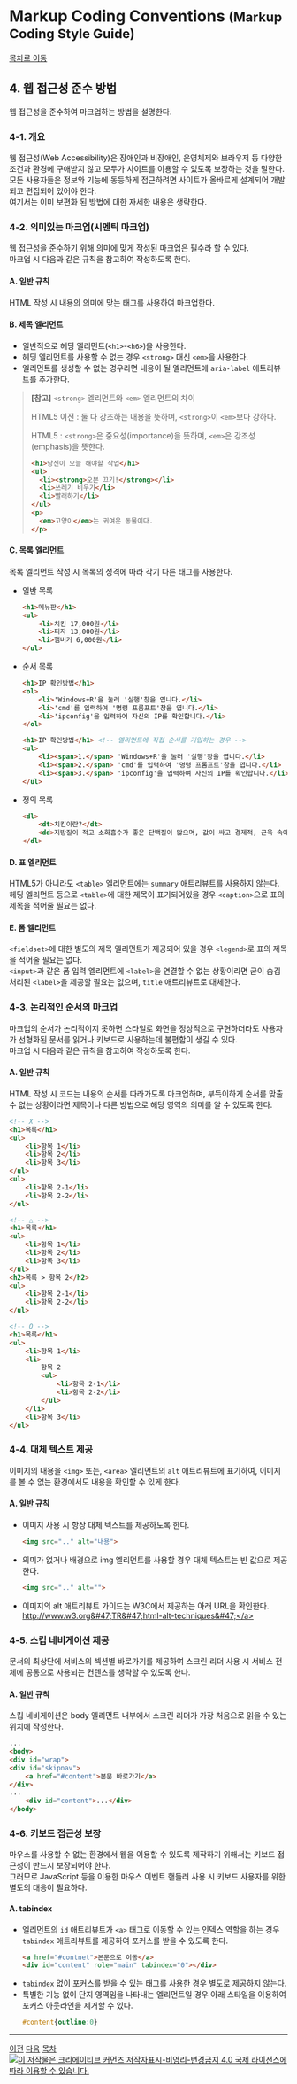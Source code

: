 # Markup Coding Conventions <small>(Markup Coding Style Guide)</small>

<a href="./#content">목차로 이동</a>

## 4. 웹 접근성 준수 방법

웹 접근성을 준수하여 마크업하는 방법을 설명한다.

### 4-1. 개요

웹 접근성(Web Accessibility)은 장애인과 비장애인, 운영체제와 브라우저 등 다양한 조건과 환경에 구애받지 않고 모두가 사이트를 이용할 수 있도록 보장하는 것을 말한다.  
모든 사용자들은 정보와 기능에 동등하게 접근하려면 사이트가 올바르게 설계되어 개발되고 편집되어 있어야 한다.  
여기서는 이미 보편화 된 방법에 대한 자세한 내용은 생략한다.

### 4-2. 의미있는 마크업(시멘틱 마크업)

웹 접근성을 준수하기 위해 의미에 맞게 작성된 마크업은 필수라 할 수 있다.  
마크업 시 다음과 같은 규칙을 참고하여 작성하도록 한다.

#### A. 일반 규칙

HTML 작성 시 내용의 의미에 맞는 태그를 사용하여 마크업한다.

#### B. 제목 엘리먼트

- 일반적으로 헤딩 엘리먼트(```<h1>```-```<h6>```)을 사용한다.
- 헤딩 엘리먼트를 사용할 수 없는 경우 ```<strong>``` 대신 ```<em>```을 사용한다.
- 엘리먼트를 생성할 수 없는 경우라면 내용이 될 엘리먼트에 ```aria-label``` 애트리뷰트를 추가한다.

> **[참고]** ```<strong>``` 엘리먼트와 ```<em>``` 엘리먼트의 차이
> 
> HTML5 이전
> : 둘 다 강조하는 내용을 뜻하며, ```<strong>```이 ```<em>```보다 강하다.
>
> HTML5
> : ```<strong>```은 중요성(importance)을 뜻하며, ```<em>```은 강조성(emphasis)을 뜻한다.
> 
> ```html
> <h1>당신이 오늘 해야할 작업</h1>
> <ul>
> 	<li><strong>오븐 끄기!</strong></li>
> 	<li>쓰레기 비우기</li>
> 	<li>빨래하기</li>
> </ul>
> <p>
> 	<em>고양이</em>는 귀여운 동물이다.
> </p>
> ```

#### C. 목록 엘리먼트

목록 엘리먼트 작성 시 목록의 성격에 따라 각기 다른 태그를 사용한다.

- 일반 목록
    ```html
    <h1>메뉴판</h1>
    <ul>
        <li>치킨 17,000원</li>
        <li>피자 13,000원</li>
        <li>햄버거 6,000원</li>
    </ul>
    ```
- 순서 목록
    ```html
    <h1>IP 확인방법</h1>
    <ol>
        <li>'Windows+R'을 눌러 '실행'창을 엽니다.</li>
        <li>'cmd'를 입력하여 '명령 프롬프트'창을 엽니다.</li>
        <li>'ipconfig'을 입력하여 자신의 IP를 확인합니다.</li>
    </ol>
    
    <h1>IP 확인방법</h1> <!-- 엘리먼트에 직접 순서를 기입하는 경우 -->
    <ul>
        <li><span>1.</span> 'Windows+R'을 눌러 '실행'창을 엽니다.</li>
        <li><span>2.</span> 'cmd'를 입력하여 '명령 프롬프트'창을 엽니다.</li>
        <li><span>3.</span> 'ipconfig'을 입력하여 자신의 IP를 확인합니다.</li>
    </ul>
    ```
- 정의 목록
    ```html
    <dl>
        <dt>치킨이란?</dt>
        <dd>지방질이 적고 소화흡수가 좋은 단백질이 많으며, 값이 싸고 경제적, 근육 속에 지방이 섞여 있지 않아 맛이 담백하다. '치느님'이라고도 부른다.</dd>
    </dl>
    ```


#### D. 표 엘리먼트

HTML5가 아니라도 ```<table>``` 엘리먼트에는 ```summary``` 애트리뷰트를 사용하지 않는다.
헤딩 엘리먼트 등으로 ```<table>```에 대한 제목이 표기되어있을 경우 ```<caption>```으로 표의 제목을 적어줄 필요는 없다.

#### E. 폼 엘리먼트

```<fieldset>```에 대한 별도의 제목 엘리먼트가 제공되어 있을 경우 ```<legend>```로 표의 제목을 적어줄 필요는 없다.  
```<input>```과 같은 폼 입력 엘리먼트에 ```<label>```을 연결할 수 없는 상황이라면 굳이 숨김 처리된 ```<label>```을 제공할 필요는 없으며, ```title``` 애트리뷰트로 대체한다.

### 4-3. 논리적인 순서의 마크업

마크업의 순서가 논리적이지 못하면 스타일로 화면을 정상적으로 구현하더라도 사용자가 선형화된 문서를 읽거나 키보드로 사용하는데 불편함이 생길 수 있다.  
마크업 시 다음과 같은 규칙을 참고하여 작성하도록 한다.

#### A. 일반 규칙
HTML 작성 시 코드는 내용의 순서를 따라가도록 마크업하며, 부득이하게 순서를 맞출 수 없는 상황이라면 제목이나 다른 방법으로 해당 영역의 의미를 알 수 있도록 한다.

```html
<!-- X -->
<h1>목록</h1>
<ul>
	<li>항목 1</li>
	<li>항목 2</li>
	<li>항목 3</li>
</ul>
<ul>
	<li>항목 2-1</li>
	<li>항목 2-2</li>
</ul>

<!-- △ -->
<h1>목록</h1>
<ul>
	<li>항목 1</li>
	<li>항목 2</li>
	<li>항목 3</li>
</ul>
<h2>목록 > 항목 2</h2>
<ul>
	<li>항목 2-1</li>
	<li>항목 2-2</li>
</ul>

<!-- O -->
<h1>목록</h1>
<ul>
	<li>항목 1</li>
	<li>
		항목 2
		<ul>
			<li>항목 2-1</li>
			<li>항목 2-2</li>
		</ul>
	</li>
	<li>항목 3</li>
</ul>
```

### 4-4. 대체 텍스트 제공

이미지의 내용을 ```<img>``` 또는, ```<area>``` 엘리먼트의 ```alt``` 애트리뷰트에 표기하여, 이미지를 볼 수 없는 환경에서도 내용을 확인할 수 있게 한다.

#### A. 일반 규칙
- 이미지 사용 시 항상 대체 텍스트를 제공하도록 한다.
    ```html
    <img src=".." alt="내용">
    ```
- 의미가 없거나 배경으로 img 엘리먼트를 사용할 경우 대체 텍스트는 빈 값으로 제공한다.
    ```html
    <img src=".." alt="">
    ```
- 이미지의 alt 애트리뷰트 가이드는 W3C에서 제공하는 아래 URL을 확인한다.  
 <a href="http://www.w3.org/TR/html-alt-techniques/">http:&#47;&#47;www.w3.org&#47;TR&#47;html-alt-techniques&#47;</a>

### 4-5. 스킵 네비게이션 제공

문서의 최상단에 서비스의 섹션별 바로가기를 제공하여 스크린 리더 사용 시 서비스 전체에 공통으로 사용되는 컨텐츠를 생략할 수 있도록 한다.

#### A. 일반 규칙

스킵 네비게이션은 body 엘리먼트 내부에서 스크린 리더가 가장 처음으로 읽을 수 있는 위치에 작성한다.

```html
...
<body>
<div id="wrap">
<div id="skipnav">
	<a href="#content">본문 바로가기</a>
</div>
...
	<div id="content">...</div>
</body>
```

### 4-6. 키보드 접근성 보장

마우스를 사용할 수 없는 환경에서 웹을 이용할 수 있도록 제작하기 위해서는 키보드 접근성이 반드시 보장되어야 한다.  
그러므로 JavaScript 등을 이용한 마우스 이벤트 핸들러 사용 시 키보드 사용자를 위한 별도의 대응이 필요하다.

#### A. tabindex

- 엘리먼트의 ```id``` 애트리뷰트가 ```<a>``` 태그로 이동할 수 있는 인덱스 역할을 하는 경우 ```tabindex``` 애트리뷰트를 제공하여 포커스를 받을 수 있도록 한다.
    ```html
    <a href="#contnet">본문으로 이동</a>
    <div id="content" role="main" tabindex="0"></div>
    ```
- ```tabindex``` 없이 포커스를 받을 수 있는 태그를 사용한 경우 별도로 제공하지 않는다.
- 특별한 기능 없이 단지 영역임을 나타내는 엘리먼트일 경우 아래 스타일을 이용하여 포커스 아웃라인을 제거할 수 있다.
    ```css
    #content{outline:0}
    ```

---

<a href="./chapter3.html#content">이전</a> <a href="./chapter5.html#content">다음</a> <a href="./#content">목차</a> <a rel="license" href="http://creativecommons.org/licenses/by-nc-nd/4.0/" target="_blank" style="float:right"><img alt="이 저작물은 크리에이티브 커먼즈 저작자표시-비영리-변경금지 4.0 국제 라이선스에 따라 이용할 수 있습니다." title="이 저작물은 크리에이티브 커먼즈 저작자표시-비영리-변경금지 4.0 국제 라이선스에 따라 이용할 수 있습니다." style="border-width:0;vertical-align:top" src="https://i.creativecommons.org/l/by-nc-nd/4.0/88x31.png" /></a>

